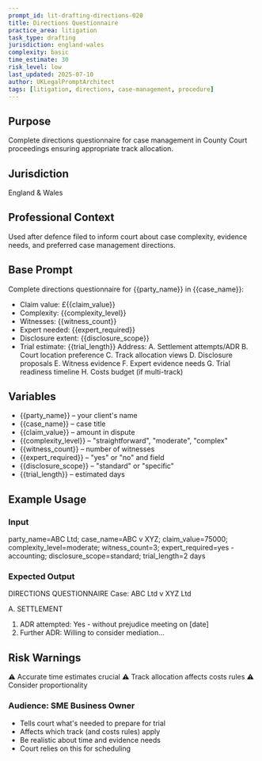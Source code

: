 ```yaml
---
prompt_id: lit-drafting-directions-020
title: Directions Questionnaire
practice_area: litigation
task_type: drafting
jurisdiction: england-wales
complexity: basic
time_estimate: 30
risk_level: low
last_updated: 2025-07-10
author: UKLegalPromptArchitect
tags: [litigation, directions, case-management, procedure]
---
```


## Purpose
Complete directions questionnaire for case management in County Court proceedings ensuring appropriate track allocation.

## Jurisdiction
England & Wales

## Professional Context
Used after defence filed to inform court about case complexity, evidence needs, and preferred case management directions.

## Base Prompt
Complete directions questionnaire for \{\{party_name\}\} in \{\{case_name\}\}:
- Claim value: £\{\{claim_value\}\}
- Complexity: \{\{complexity_level\}\}
- Witnesses: \{\{witness_count\}\}
- Expert needed: \{\{expert_required\}\}
- Disclosure extent: \{\{disclosure_scope\}\}
- Trial estimate: \{\{trial_length\}\}
Address:
A. Settlement attempts/ADR
B. Court location preference
C. Track allocation views
D. Disclosure proposals
E. Witness evidence
F. Expert evidence needs
G. Trial readiness timeline
H. Costs budget (if multi-track)

## Variables
- \{\{party_name\}\} – your client's name
- \{\{case_name\}\} – case title
- \{\{claim_value\}\} – amount in dispute
- \{\{complexity_level\}\} – "straightforward", "moderate", "complex"
- \{\{witness_count\}\} – number of witnesses
- \{\{expert_required\}\} – "yes" or "no" and field
- \{\{disclosure_scope\}\} – "standard" or "specific"
- \{\{trial_length\}\} – estimated days

## Example Usage
### Input
party_name=ABC Ltd; case_name=ABC v XYZ; claim_value=75000; complexity_level=moderate; witness_count=3; expert_required=yes - accounting; disclosure_scope=standard; trial_length=2 days

### Expected Output
DIRECTIONS QUESTIONNAIRE
Case: ABC Ltd v XYZ Ltd

A. SETTLEMENT
1. ADR attempted: Yes - without prejudice meeting on [date]
2. Further ADR: Willing to consider mediation...

## Risk Warnings
⚠️ Accurate time estimates crucial
⚠️ Track allocation affects costs rules
⚠️ Consider proportionality

### Audience: SME Business Owner
- Tells court what's needed to prepare for trial
- Affects which track (and costs rules) apply
- Be realistic about time and evidence needs
- Court relies on this for scheduling
